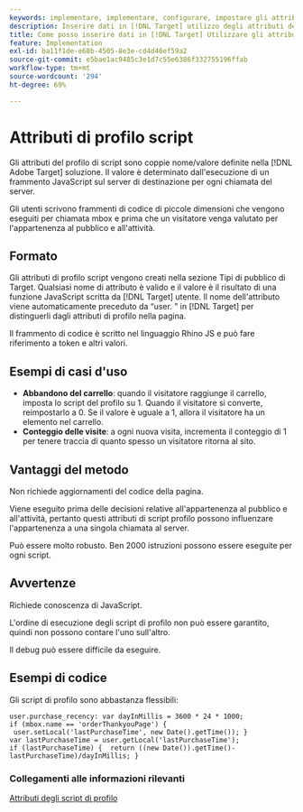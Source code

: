```yaml
---
keywords: implementare, implementare, configurare, impostare gli attributi del profilo
description: Inserire dati in [!DNL Target] utilizzo degli attributi del profilo di script.
title: Come posso inserire dati in [!DNL Target] Utilizzare gli attributi del profilo di script?
feature: Implementation
exl-id: ba11f1de-e68b-4505-8e3e-cd4d46ef59a2
source-git-commit: e5bae1ac9485c3e1d7c55e6386f332755196ffab
workflow-type: tm+mt
source-wordcount: '294'
ht-degree: 69%

---
```


# Attributi di profilo script

Gli attributi del profilo di script sono coppie nome/valore definite nella [!DNL Adobe Target] soluzione. Il valore è determinato dall&#39;esecuzione di un frammento JavaScript sul server di destinazione per ogni chiamata del server.

Gli utenti scrivono frammenti di codice di piccole dimensioni che vengono eseguiti per chiamata mbox e prima che un visitatore venga valutato per l&#39;appartenenza al pubblico e all&#39;attività.

## Formato

Gli attributi di profilo script vengono creati nella sezione Tipi di pubblico di Target. Qualsiasi nome di attributo è valido e il valore è il risultato di una funzione JavaScript scritta da [!DNL Target] utente. Il nome dell&#39;attributo viene automaticamente preceduto da “user. &quot; in [!DNL Target] per distinguerli dagli attributi di profilo nella pagina.

Il frammento di codice è scritto nel linguaggio Rhino JS e può fare riferimento a token e altri valori.

## Esempi di casi d&#39;uso

* **Abbandono del carrello**: quando il visitatore raggiunge il carrello, imposta lo script del profilo su 1. Quando il visitatore si converte, reimpostarlo a 0. Se il valore è uguale a 1, allora il visitatore ha un elemento nel carrello.
* **Conteggio delle visite**: a ogni nuova visita, incrementa il conteggio di 1 per tenere traccia di quanto spesso un visitatore ritorna al sito.

## Vantaggi del metodo

Non richiede aggiornamenti del codice della pagina.

Viene eseguito prima delle decisioni relative all&#39;appartenenza al pubblico e all&#39;attività, pertanto questi attributi di script profilo possono influenzare l&#39;appartenenza a una singola chiamata al server.

Può essere molto robusto. Ben 2000 istruzioni possono essere eseguite per ogni script.

## Avvertenze

Richiede conoscenza di JavaScript.

L&#39;ordine di esecuzione degli script di profilo non può essere garantito, quindi non possono contare l&#39;uno sull&#39;altro.

Il debug può essere difficile da eseguire.

## Esempi di codice

Gli script di profilo sono abbastanza flessibili:

```
user.purchase_recency: var dayInMillis = 3600 * 24 * 1000; if (mbox.name == 'orderThankyouPage') {  user.setLocal('lastPurchaseTime', new Date().getTime()); } var lastPurchaseTime = user.getLocal('lastPurchaseTime'); if (lastPurchaseTime) {  return ((new Date()).getTime()-lastPurchaseTime)/dayInMillis; }
```

### Collegamenti alle informazioni rilevanti

[Attributi degli script di profilo](https://experienceleague.adobe.com/docs/target/using/audiences/visitor-profiles/profile-parameters.html#concept_8C07AEAB0A144FECA8B4FEB091AED4D2)
